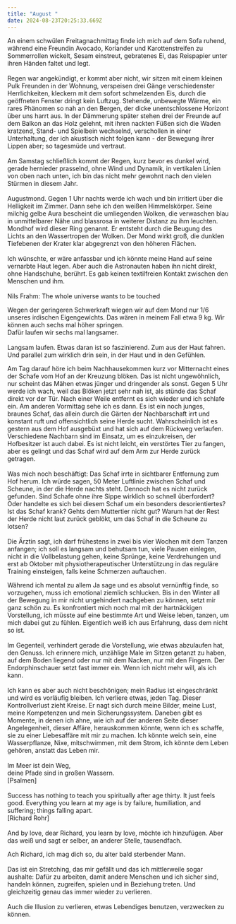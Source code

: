 ```yaml
---
title: "August "
date: 2024-08-23T20:25:33.669Z
---
```

An einem schwülen Freitagnachmittag finde ich mich auf dem Sofa ruhend, während eine Freundin Avocado, Koriander und Karottenstreifen zu Sommerrollen wickelt, Sesam einstreut, gebratenes Ei, das Reispapier unter ihren Händen faltet und legt.\
\
Regen war angekündigt, er kommt aber nicht, wir sitzen mit einem kleinen Pulk Freunden in der Wohnung, verspeisen drei Gänge verschiedenster Herrlichkeiten, kleckern mit dem sofort schmelzenden Eis, durch die geöffneten Fenster dringt kein Luftzug. Stehende, unbewegte Wärme, ein rares Phänomen so nah an den Bergen, der dicke unentschlossene Horizont über uns harrt aus. In der Dämmerung später stehen drei der Freunde auf dem Balkon an das Holz gelehnt, mit ihren nackten Füßen sich die Waden kratzend, Stand- und Spielbein wechselnd, verschollen in einer Unterhaltung, der ich akustisch nicht folgen kann - der Bewegung ihrer Lippen aber; so tagesmüde und vertraut.\
\
Am Samstag schließlich kommt der Regen, kurz bevor es dunkel wird, gerade hernieder prasselnd, ohne Wind und Dynamik, in vertikalen Linien von oben nach unten, ich bin das nicht mehr gewohnt nach den vielen Stürmen in diesem Jahr.\
\
Augustmond. Gegen 1 Uhr nachts werde ich wach und bin irritiert über die Helligkeit im Zimmer. Dann sehe ich den weißen Himmelskörper. Seine milchig gelbe Aura bescheint die umliegenden Wolken, die verwaschen blau in unmittelbarer Nähe und blassrosa in weiterer Distanz zu ihm leuchten. Mondhof wird dieser Ring genannt. Er entsteht durch die Beugung des Lichts an den Wassertropen der Wolken. Der Mond wirkt groß, die dunklen Tiefebenen der Krater klar abgegrenzt von den höheren Flächen.\
\
Ich wünschte, er wäre anfassbar und ich könnte meine Hand auf seine vernarbte Haut legen. Aber auch die Astronauten haben ihn nicht direkt, ohne Handschuhe, berührt. Es gab keinen textilfreien Kontakt zwischen den Menschen und ihm.\
\
Nils Frahm: The whole universe wants to be touched

Wegen der geringeren Schwerkraft wiegen wir auf dem Mond nur 1/6 unseres irdischen Eigengewichts. Das wären in meinem Fall etwa 9 kg. Wir können auch sechs mal höher springen.\
Dafür laufen wir sechs mal langsamer.\
\
Langsam laufen. Etwas daran ist so faszinierend. Zum aus der Haut fahren. Und parallel zum wirklich drin sein, in der Haut und in den Gefühlen.

Am Tag darauf höre ich beim Nachhausekommen kurz vor Mitternacht eines der Schafe vom Hof an der Kreuzung blöken. Das ist nicht ungewöhnlich, nur scheint das Mähen etwas jünger und dringender als sonst. Gegen 5 Uhr werde ich wach, weil das Blöken jetzt sehr nah ist, als stünde das Schaf direkt vor der Tür. Nach einer Weile entfernt es sich wieder und ich schlafe ein. Am anderen Vormittag sehe ich es dann. Es ist ein noch junges, braunes Schaf, das allein durch die Gärten der Nachbarschaft irrt und konstant ruft und offensichtlich seine Herde sucht. Wahrscheinlich ist es gestern aus dem Hof ausgebüxt und hat sich auf dem Rückweg verlaufen. Verschiedene Nachbarn sind im Einsatz, um es einzukreisen, der Hofbesitzer ist auch dabei. Es ist nicht leicht, ein verstörtes Tier zu fangen, aber es gelingt und das Schaf wird auf dem Arm zur Herde zurück getragen.\
\
Was mich noch beschäftigt: Das Schaf irrte in sichtbarer Entfernung zum Hof herum. Ich würde sagen, 50 Meter Luftlinie zwischen Schaf und Scheune, in der die Herde nachts steht. Dennoch hat es nicht zurück gefunden. Sind Schafe ohne ihre Sippe wirklich so schnell überfordert? Oder handelte es sich bei diesem Schaf um ein besonders desorientiertes? Ist das Schaf krank? Gehts dem Muttertier nicht gut? Warum hat der Rest der Herde nicht laut zurück geblökt, um das Schaf in die Scheune zu lotsen?\
\
Die Ärztin sagt, ich darf frühestens in zwei bis vier Wochen mit dem Tanzen anfangen; ich soll es langsam und behutsam tun, viele Pausen einlegen, nicht in die Vollbelastung gehen, keine Sprünge, keine Verdrehungen und erst ab Oktober mit physiotherapeutischer Unterstützung in das reguläre Training einsteigen, falls keine Schmerzen auftauchen.

Während ich mental zu allem Ja sage und es absolut vernünftig finde, so vorzugehen, muss ich emotional ziemlich schlucken. Bis in den Winter all der Bewegung in mir nicht ungehindert nachgeben zu können, setzt mir ganz schön zu. Es konfrontiert mich noch mal mit der hartnäckigen Vorstellung, ich müsste auf eine bestimmte Art und Weise leben, tanzen, um mich dabei gut zu fühlen. Eigentlich weiß ich aus Erfahrung, dass dem nicht so ist.\
\
Im Gegenteil, verhindert gerade die Vorstellung, wie etwas abzulaufen hat, den Genuss. Ich erinnere mich, unzählige Male im Sitzen getanzt zu haben, auf dem Boden liegend oder nur mit dem Nacken, nur mit den Fingern. Der Endorphinschauer setzt fast immer ein. Wenn ich nicht mehr will, als ich kann.\
\
Ich kann es aber auch nicht beschönigen; mein Radius ist eingeschränkt und wird es vorläufig bleiben. Ich verliere etwas, jeden Tag. Dieser Kontrollverlust zieht Kreise. Er nagt sich durch meine Bilder, meine Lust, meine Kompetenzen und mein Sicherungssystem. Daneben gibt es Momente, in denen ich ahne, wie ich auf der anderen Seite dieser Angelegenheit, dieser Affäre, herauskommen könnte, wenn ich es schaffe, sie zu einer Liebesaffäre mit mir zu machen. Ich könnte weich sein, eine Wasserpflanze, Nixe, mitschwimmen, mit dem Strom, ich könnte dem Leben gehören, anstatt das Leben mir.\
\
Im Meer ist dein Weg,\
deine Pfade sind in großen Wassern. \
\[Psalmen]\
\
Success has nothing to teach you spiritually after age thirty. It just feels good. Everything you learn at my age is by failure, humiliation, and suffering; things falling apart.\
\[Richard Rohr]\
\
And by love, dear Richard, you learn by love, möchte ich hinzufügen. Aber das weiß und sagt er selber, an anderer Stelle, tausendfach.

Ach Richard, ich mag dich so, du alter bald sterbender Mann.\
\
Das ist ein Stretching, das mir gefällt und das ich mittlerweile sogar aushalte: Dafür zu arbeiten, damit andere Menschen und ich sicher sind, handeln können, zugreifen, spielen und in Beziehung treten. Und gleichzeitig genau das immer wieder zu verlieren.\
\
Auch die Illusion zu verlieren, etwas Lebendiges benutzen, verzwecken zu können.